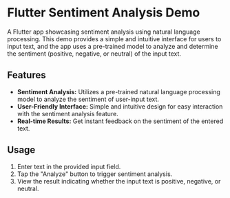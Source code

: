 # Flutter Sentiment Analysis Demo

A Flutter app showcasing sentiment analysis using natural language processing. This demo provides a simple and intuitive interface for users to input text, and the app uses a pre-trained model to analyze and determine the sentiment (positive, negative, or neutral) of the input text.

## Features

- **Sentiment Analysis:** Utilizes a pre-trained natural language processing model to analyze the sentiment of user-input text.
- **User-Friendly Interface:** Simple and intuitive design for easy interaction with the sentiment analysis feature.
- **Real-time Results:** Get instant feedback on the sentiment of the entered text.

## Usage

1. Enter text in the provided input field.
2. Tap the "Analyze" button to trigger sentiment analysis.
3. View the result indicating whether the input text is positive, negative, or neutral.


